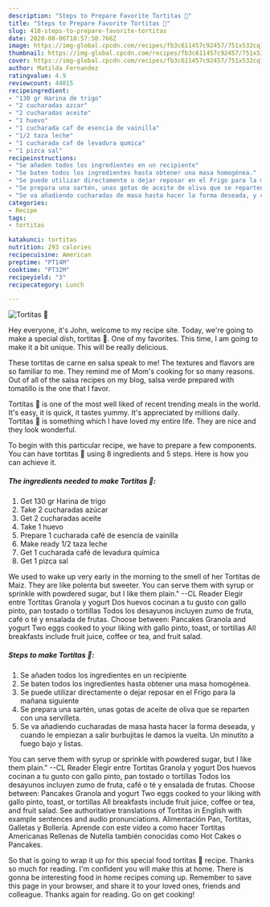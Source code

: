 ```yaml
---
description: "Steps to Prepare Favorite Tortitas 🥞"
title: "Steps to Prepare Favorite Tortitas 🥞"
slug: 410-steps-to-prepare-favorite-tortitas
date: 2020-08-06T18:57:50.766Z
image: https://img-global.cpcdn.com/recipes/fb3c611457c92457/751x532cq70/tortitas-🥞-foto-principal.jpg
thumbnail: https://img-global.cpcdn.com/recipes/fb3c611457c92457/751x532cq70/tortitas-🥞-foto-principal.jpg
cover: https://img-global.cpcdn.com/recipes/fb3c611457c92457/751x532cq70/tortitas-🥞-foto-principal.jpg
author: Matilda Fernandez
ratingvalue: 4.9
reviewcount: 44015
recipeingredient:
- "130 gr Harina de trigo"
- "2 cucharadas azcar"
- "2 cucharadas aceite"
- "1 huevo"
- "1 cucharada caf de esencia de vainilla"
- "1/2 taza leche"
- "1 cucharada caf de levadura qumica"
- "1 pizca sal"
recipeinstructions:
- "Se añaden todos los ingredientes en un recipiente"
- "Se baten todos los ingredientes hasta obtener una masa homogénea."
- "Se puede utilizar directamente o dejar reposar en el Frigo para la mañana siguiente"
- "Se prepara una sartén, unas gotas de aceite de oliva que se reparten con una servilleta."
- "Se va añadiendo cucharadas de masa hasta hacer la forma deseada, y cuando le empiezan a salir burbujitas le damos la vuelta. Un minutito a fuego bajo y listas."
categories:
- Recipe
tags:
- tortitas

katakunci: tortitas 
nutrition: 293 calories
recipecuisine: American
preptime: "PT14M"
cooktime: "PT32M"
recipeyield: "3"
recipecategory: Lunch

---
```



![Tortitas 🥞](https://img-global.cpcdn.com/recipes/fb3c611457c92457/751x532cq70/tortitas-🥞-foto-principal.jpg)

Hey everyone, it's John, welcome to my recipe site. Today, we're going to make a special dish, tortitas 🥞. One of my favorites. This time, I am going to make it a bit unique. This will be really delicious.

These tortitas de carne en salsa speak to me! The textures and flavors are so familiar to me. They remind me of Mom&#39;s cooking for so many reasons. Out of all of the salsa recipes on my blog, salsa verde prepared with tomatillo is the one that I favor.

Tortitas 🥞 is one of the most well liked of recent trending meals in the world. It's easy, it is quick, it tastes yummy. It's appreciated by millions daily. Tortitas 🥞 is something which I have loved my entire life. They are nice and they look wonderful.


To begin with this particular recipe, we have to prepare a few components. You can have tortitas 🥞 using 8 ingredients and 5 steps. Here is how you can achieve it.

<!--inarticleads1-->

##### The ingredients needed to make Tortitas 🥞:

1. Get 130 gr Harina de trigo
1. Take 2 cucharadas azúcar
1. Get 2 cucharadas aceite
1. Take 1 huevo
1. Prepare 1 cucharada café de esencia de vainilla
1. Make ready 1/2 taza leche
1. Get 1 cucharada café de levadura química
1. Get 1 pizca sal


We used to wake up very early in the morning to the smell of her Tortitas de Maiz. They are like polenta but sweeter. You can serve them with syrup or sprinkle with powdered sugar, but I like them plain.&#34; --CL Reader Elegir entre Tortitas Granola y yogurt Dos huevos cocinan a tu gusto con gallo pinto, pan tostado o tortillas Todos los desayunos incluyen zumo de fruta, café o té y ensalada de frutas. Choose between: Pancakes Granola and yogurt Two eggs cooked to your liking with gallo pinto, toast, or tortillas All breakfasts include fruit juice, coffee or tea, and fruit salad. 

<!--inarticleads2-->

##### Steps to make Tortitas 🥞:

1. Se añaden todos los ingredientes en un recipiente
1. Se baten todos los ingredientes hasta obtener una masa homogénea.
1. Se puede utilizar directamente o dejar reposar en el Frigo para la mañana siguiente
1. Se prepara una sartén, unas gotas de aceite de oliva que se reparten con una servilleta.
1. Se va añadiendo cucharadas de masa hasta hacer la forma deseada, y cuando le empiezan a salir burbujitas le damos la vuelta. Un minutito a fuego bajo y listas.


You can serve them with syrup or sprinkle with powdered sugar, but I like them plain.&#34; --CL Reader Elegir entre Tortitas Granola y yogurt Dos huevos cocinan a tu gusto con gallo pinto, pan tostado o tortillas Todos los desayunos incluyen zumo de fruta, café o té y ensalada de frutas. Choose between: Pancakes Granola and yogurt Two eggs cooked to your liking with gallo pinto, toast, or tortillas All breakfasts include fruit juice, coffee or tea, and fruit salad. See authoritative translations of Tortitas in English with example sentences and audio pronunciations. Alimentación Pan, Tortitas, Galletas y Bollería. Aprende con este vídeo a como hacer Tortitas Americanas Rellenas de Nutella también conocidas como Hot Cakes o Pancakes. 

So that is going to wrap it up for this special food tortitas 🥞 recipe. Thanks so much for reading. I'm confident you will make this at home. There is gonna be interesting food in home recipes coming up. Remember to save this page in your browser, and share it to your loved ones, friends and colleague. Thanks again for reading. Go on get cooking!
